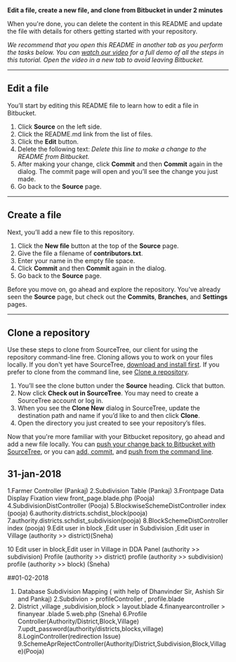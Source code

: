 **Edit a file, create a new file, and clone from Bitbucket in under 2 minutes**

When you're done, you can delete the content in this README and update the file with details for others getting started with your repository.

*We recommend that you open this README in another tab as you perform the tasks below. You can [watch our video](https://youtu.be/0ocf7u76WSo) for a full demo of all the steps in this tutorial. Open the video in a new tab to avoid leaving Bitbucket.*

---

## Edit a file

You’ll start by editing this README file to learn how to edit a file in Bitbucket.

1. Click **Source** on the left side.
2. Click the README.md link from the list of files.
3. Click the **Edit** button.
4. Delete the following text: *Delete this line to make a change to the README from Bitbucket.*
5. After making your change, click **Commit** and then **Commit** again in the dialog. The commit page will open and you’ll see the change you just made.
6. Go back to the **Source** page.

---

## Create a file

Next, you’ll add a new file to this repository.

1. Click the **New file** button at the top of the **Source** page.
2. Give the file a filename of **contributors.txt**.
3. Enter your name in the empty file space.
4. Click **Commit** and then **Commit** again in the dialog.
5. Go back to the **Source** page.

Before you move on, go ahead and explore the repository. You've already seen the **Source** page, but check out the **Commits**, **Branches**, and **Settings** pages.

---

## Clone a repository

Use these steps to clone from SourceTree, our client for using the repository command-line free. Cloning allows you to work on your files locally. If you don't yet have SourceTree, [download and install first](https://www.sourcetreeapp.com/). If you prefer to clone from the command line, see [Clone a repository](https://confluence.atlassian.com/x/4whODQ).

1. You’ll see the clone button under the **Source** heading. Click that button.
2. Now click **Check out in SourceTree**. You may need to create a SourceTree account or log in.
3. When you see the **Clone New** dialog in SourceTree, update the destination path and name if you’d like to and then click **Clone**.
4. Open the directory you just created to see your repository’s files.

Now that you're more familiar with your Bitbucket repository, go ahead and add a new file locally. You can [push your change back to Bitbucket with SourceTree](https://confluence.atlassian.com/x/iqyBMg), or you can [add, commit,](https://confluence.atlassian.com/x/8QhODQ) and [push from the command line](https://confluence.atlassian.com/x/NQ0zDQ).
## 31-jan-2018

1.Farmer Controller (Pankaj)
2.Subdivision Table (Pankaj)
3.Frontpage Data Display Fixation view front_page.blade.php (Pooja)
4.SubdivisionDistController (Pooja)
5.BlockwiseSchemeDistController index (pooja)
6.authority.districts.schdist_block(pooja)
7.authority.districts.schdist_subdivision(pooja)
8.BlockSchemeDistController index (pooja)
9.Edit user in block ,Edit user in Subdivision ,Edit user in Village (authority >> district)(Sneha)

10 Edit user in block,Edit user in Village in DDA Panel 
(authority >> subdivision)
Profile (authority >> district)
profile (authority >> subdivision)
profile (authority >> block)   (Sneha)


##01-02-2018
1. Database Subdivision Mapping ( with help of Dhanvinder Sir, Ashish Sir  and Pankaj)
2.Subdivion > profileController , profile.blade 
3. District ,village ,subdivision,block > layout.blade
4.finanyearcontroller > finanyear .blade
5.web.php (Sneha)
6.Profile Controller(Authority/District,Block,Village)
7.updt_password(authority/districts,blocks,village)
8.LoginController(redirection Issue)
9.SchemeAprRejectController(Authority/District,Subdivision,Block,Village)(Pooja)